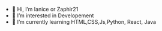 - 👋 Hi, I’m Ianice or Zaphir21
- 👀 I’m interested in Developement 
- 🌱 I’m currently learning HTML,CSS,Js,Python, React, Java
